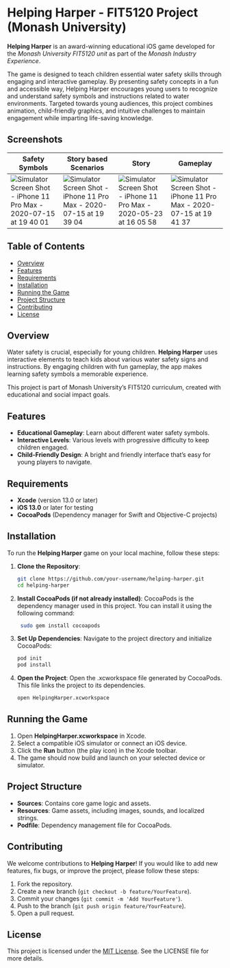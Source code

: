 # Helping Harper - FIT5120 Project (Monash University)

**Helping Harper** is an award-winning educational iOS game developed for the *Monash University FIT5120 unit* as part of the *Monash Industry Experience*.

The game is designed to teach children essential water safety skills through engaging and interactive gameplay. By presenting safety concepts in a fun and accessible way, Helping Harper encourages young users to recognize and understand safety symbols and instructions related to water environments. Targeted towards young audiences, this project combines animation, child-friendly graphics, and intuitive challenges to maintain engagement while imparting life-saving knowledge.

## Screenshots
| Safety Symbols                    | Story based Scenarios                     | Story                  | Gameplay                  |
|-----------------------------------|-------------------------------------|---------------------------------|---------------------------------|
| ![Simulator Screen Shot - iPhone 11 Pro Max - 2020-07-15 at 19 40 01](https://github.com/user-attachments/assets/1e58d1e9-d744-4e15-ad85-5966a2ec7b4e) | ![Simulator Screen Shot - iPhone 11 Pro Max - 2020-07-15 at 19 39 04](https://github.com/user-attachments/assets/b3a4325a-7095-4f90-bd83-33fe4bc710bc)    | ![Simulator Screen Shot - iPhone 11 Pro Max - 2020-05-23 at 16 05 58](https://github.com/user-attachments/assets/83965b1a-70de-4469-85b6-53b415acd635) | ![Simulator Screen Shot - iPhone 11 Pro Max - 2020-07-15 at 19 41 37](https://github.com/user-attachments/assets/5ce05fbc-ac47-4921-b716-1e9a38d6795f) |



## Table of Contents

- [Overview](#overview)
- [Features](#features)
- [Requirements](#requirements)
- [Installation](#installation)
- [Running the Game](#running-the-game)
- [Project Structure](#project-structure)
- [Contributing](#contributing)
- [License](#license)

## Overview

Water safety is crucial, especially for young children. **Helping Harper** uses interactive elements to teach kids about various water safety signs and instructions. By engaging children with fun gameplay, the app makes learning safety symbols a memorable experience.

This project is part of Monash University’s FIT5120 curriculum, created with educational and social impact goals.

## Features

- **Educational Gameplay**: Learn about different water safety symbols.
- **Interactive Levels**: Various levels with progressive difficulty to keep children engaged.
- **Child-Friendly Design**: A bright and friendly interface that’s easy for young players to navigate.

## Requirements

- **Xcode** (version 13.0 or later)
- **iOS 13.0** or later for testing
- **CocoaPods** (Dependency manager for Swift and Objective-C projects)

## Installation

To run the **Helping Harper** game on your local machine, follow these steps:

1. **Clone the Repository**:
   ```bash
   git clone https://github.com/your-username/helping-harper.git
   cd helping-harper

2. **Install CocoaPods (if not already installed)**:
   CocoaPods is the dependency manager used in this project. You can install it using the following command:
   ```bash
    sudo gem install cocoapods
3. **Set Up Dependencies**:
   Navigate to the project directory and initialize CocoaPods:
   ```bash
   pod init
   pod install
4. **Open the Project**:
   Open the .xcworkspace file generated by CocoaPods. This file links the project to its dependencies.
   ```bash
   open HelpingHarper.xcworkspace

## Running the Game

1. Open **HelpingHarper.xcworkspace** in Xcode.
2. Select a compatible iOS simulator or connect an iOS device.
3. Click the **Run** button (the play icon) in the Xcode toolbar.
4. The game should now build and launch on your selected device or simulator.

## Project Structure

- **Sources**: Contains core game logic and assets.
- **Resources**: Game assets, including images, sounds, and localized strings.
- **Podfile**: Dependency management file for CocoaPods.

## Contributing

We welcome contributions to **Helping Harper**! If you would like to add new features, fix bugs, or improve the project, please follow these steps:

1. Fork the repository.
2. Create a new branch (`git checkout -b feature/YourFeature`).
3. Commit your changes (`git commit -m 'Add YourFeature'`).
4. Push to the branch (`git push origin feature/YourFeature`).
5. Open a pull request.

## License

This project is licensed under the [MIT License](LICENSE). See the LICENSE file for more details.   
